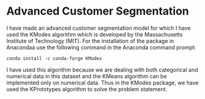 # Advanced Customer Segmentation
 I have made an advanced customer segmentation model for which I have used the  KModes algorithm which is developed by the  Massachusetts Institute of Technology (MIT). For the installation of the package in Anacondaa use the following command in the Anaconda command prompt: 
    
    conda install -c conda-forge KModes
 
 I have used this algorithm because we are dealing with both categorical and numerical data in this dataset and the  KMeans algorithm can be implemented only on numerical data. Thus in the KModes package, we have used the  KPrototypes algorithm to solve the problem statement.
 
